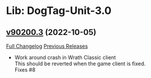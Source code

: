 # Lib: DogTag-Unit-3.0

## [v90200.3](https://github.com/parnic/LibDogTag-Unit-3.0/tree/v90200.3) (2022-10-05)
[Full Changelog](https://github.com/parnic/LibDogTag-Unit-3.0/compare/v90200.2...v90200.3) [Previous Releases](https://github.com/parnic/LibDogTag-Unit-3.0/releases)

- Work around crash in Wrath Classic client  
    This should be reverted when the game client is fixed.  
    Fixes #8  
